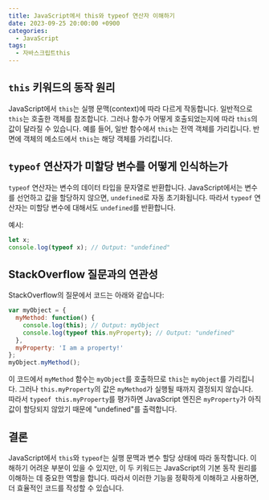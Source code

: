 ```yaml
---
title: JavaScript에서 this와 typeof 연산자 이해하기
date: 2023-09-25 20:00:00 +0900
categories:
  - JavaScript
tags:
  - 자바스크립트this
---
```


## `this` 키워드의 동작 원리

JavaScript에서 `this`는 실행 문맥(context)에 따라 다르게 작동합니다. 일반적으로 `this`는 호출한 객체를 참조합니다. 그러나 함수가 어떻게 호출되었는지에 따라 `this`의 값이 달라질 수 있습니다. 예를 들어, 일반 함수에서 `this`는 전역 객체를 가리킵니다. 반면에 객체의 메소드에서 `this`는 해당 객체를 가리킵니다.

## `typeof` 연산자가 미할당 변수를 어떻게 인식하는가

`typeof` 연산자는 변수의 데이터 타입을 문자열로 반환합니다. JavaScript에서는 변수를 선언하고 값을 할당하지 않으면, `undefined`로 자동 초기화됩니다. 따라서 `typeof` 연산자는 미할당 변수에 대해서도 `undefined`를 반환합니다.

예시:

```javascript
let x;
console.log(typeof x); // Output: "undefined"
```

## StackOverflow 질문과의 연관성

StackOverflow의 질문에서 코드는 아래와 같습니다:

```javascript
var myObject = {
  myMethod: function() {
    console.log(this); // Output: myObject
    console.log(typeof this.myProperty); // Output: "undefined"
  },
  myProperty: 'I am a property!'
};
myObject.myMethod();
```

이 코드에서 `myMethod` 함수는 `myObject`를 호출하므로 `this`는 `myObject`를 가리킵니다. 그러나 `this.myProperty`의 값은 `myMethod`가 실행될 때까지 결정되지 않습니다. 따라서 `typeof this.myProperty`를 평가하면 JavaScript 엔진은 `myProperty`가 아직 값이 할당되지 않았기 때문에 "undefined"를 출력합니다.

## 결론

JavaScript에서 `this`와 `typeof`는 실행 문맥과 변수 할당 상태에 따라 동작합니다. 이해하기 어려운 부분이 있을 수 있지만, 이 두 키워드는 JavaScript의 기본 동작 원리를 이해하는 데 중요한 역할을 합니다. 따라서 이러한 기능을 정확하게 이해하고 사용하면, 더 효율적인 코드를 작성할 수 있습니다.